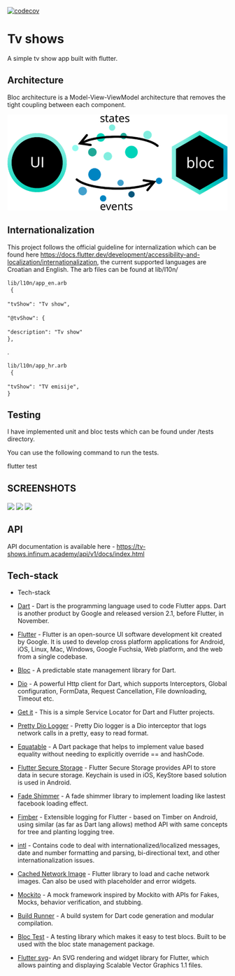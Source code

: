 
  [![codecov](https://codecov.io/gh/Iamkosgei/Tv-shows/branch/main/graph/badge.svg)](https://codecov.io/gh/Iamkosgei/Tv-shows)

# Tv shows

  

A simple tv show app built with flutter.

  

## Architecture

  

Bloc architecture is a Model-View-ViewModel architecture that removes the tight coupling between each component.

  

![Bloc](https://raw.githubusercontent.com/felangel/bloc/master/docs/assets/bloc_architecture.png)

  

## Internationalization

This project follows the official guideline for internalization which can be found here https://docs.flutter.dev/development/accessibility-and-localization/internationalization, the current supported languages are Croatian and English. The arb files can be found at lib/I10n/

    lib/l10n/app_en.arb
     {
    
    "tvShow": "Tv show",
    
    "@tvShow": {
    
    "description": "Tv show"
    },


.     

    lib/l10n/app_hr.arb
     {

	"tvShow": "TV emisije",
	}



## Testing

I have implemented unit and bloc tests which can be found under /tests directory.

You can use the following command to run the tests.

  

flutter test

  

## SCREENSHOTS <p  float="left">

  

<p>

  

<img  src="https://user-images.githubusercontent.com/14147462/173116950-edf13c8d-b105-4382-ac48-967f792cfc83.png"  width="200" />

  

<img  src="https://user-images.githubusercontent.com/14147462/173117040-2b4724ab-ea44-42f7-a025-9463b4149bf3.png"  width="200" />

  

<img  src="https://user-images.githubusercontent.com/14147462/173117107-c61a2d30-01fe-4d5e-b771-de2c725095ed.png"  width="200" />

  

</p>

  

## API

  

API documentation is available here - https://tv-shows.infinum.academy/api/v1/docs/index.html

  

## Tech-stack

  

* Tech-stack

  

* [Dart](https://dart.dev/) - Dart is the programming language used to code Flutter apps. Dart is another product by Google and released version 2.1, before Flutter, in November.

  

* [Flutter](https://flutter.dev/) - Flutter is an open-source UI software development kit created by Google. It is used to develop cross platform applications for Android, iOS, Linux, Mac, Windows, Google Fuchsia, Web platform, and the web from a single codebase.

  

* [Bloc](https://bloclibrary.dev/#/) - A predictable state management library for Dart.

  

* [Dio](https://pub.dev/packages/dio) - A powerful Http client for Dart, which supports Interceptors, Global configuration, FormData, Request Cancellation, File downloading, Timeout etc.

  

* [Get it](https://pub.dev/packages/get_it) - This is a simple Service Locator for Dart and Flutter projects.

  

* [Pretty Dio Logger](https://pub.dev/packages/pretty_dio_logger) - Pretty Dio logger is a Dio interceptor that logs network calls in a pretty, easy to read format.

  

* [Equatable](https://pub.dev/packages/equatable) - A Dart package that helps to implement value based equality without needing to explicitly override == and hashCode.

  

* [Flutter Secure Storage](https://pub.dev/packages/fade_shimmer) - Flutter Secure Storage provides API to store data in secure storage. Keychain is used in iOS, KeyStore based solution is used in Android.

  

* [Fade Shimmer](https://pub.dev/packages/flutter_secure_storage) - A fade shimmer library to implement loading like lastest facebook loading effect.

  

* [Fimber](https://pub.dev/packages/fimber) - Extensible logging for Flutter - based on Timber on Android, using similar (as far as Dart lang allows) method API with same concepts for tree and planting logging tree.

  

* [intl](https://pub.dev/packages/intl) - Contains code to deal with internationalized/localized messages, date and number formatting and parsing, bi-directional text, and other internationalization issues.

  

* [Cached Network Image](https://pub.dev/packages/cached_network_image) - Flutter library to load and cache network images. Can also be used with placeholder and error widgets.

  

* [Mockito](https://pub.dev/packages/mockito) - A mock framework inspired by Mockito with APIs for Fakes, Mocks, behavior verification, and stubbing.

  

* [Build Runner](https://pub.dev/packages/build_runner) - A build system for Dart code generation and modular compilation.

  

* [Bloc Test](https://pub.dev/packages/bloc_test) - A testing library which makes it easy to test blocs. Built to be used with the bloc state management package.

  

* [Flutter svg](https://pub.dev/packages/flutter_svg)- An SVG rendering and widget library for Flutter, which allows painting and displaying Scalable Vector Graphics 1.1 files.